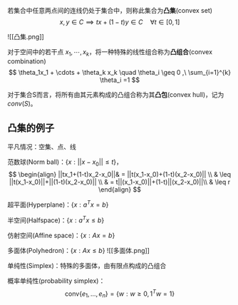若集合中任意两点间的连线仍处于集合中，则称此集合为**凸集**(convex set)
$$ x,y \in C \implies tx+(1-t)y \in C \quad \forall t \in [0,1] $$

![[凸集.png]]


对于空间中的若干点 $x_1,\cdots,x_k$，将一种特殊的线性组合称为**凸组合**(convex combination)
$$ \theta_1x_1 + \cdots + \theta_k x_k \quad \theta_i \geq 0 ,\ \sum_{i=1}^{k} \theta_i =1 $$

对于集合S而言，将所有由其元素构成的凸组合称为其**凸包**(convex hull)，记为 $conv(S)$。

## 凸集的例子

平凡情况：空集、点、线

范数球(Norm ball)：$\{ x: ||x-x_0||\leq t \}$，
$$
\begin{align}
||tx_1+(1-t)x_2-x_0||& =  ||t(x_1-x_0)+(1-t)(x_2-x_0)|| \\
& \leq  ||t(x_1-x_0)||+||(1-t)(x_2-x_0)|| \\
& =  t||(x_1-x_0)||+(1-t)||(x_2-x_0)||\\
& \leq  r
\end{align}
$$

超平面(Hyperplane)：$\{ x:a^T x = b \}$

半空间(Halfspace)：$\{ x:a^T x \leq b \}$

仿射空间(Affine space)：$\{ x: Ax=b \}$

多面体(Polyhedron)：$\{ x: Ax\leq b \}$
![[多面体.png]]

单纯性(Simplex)：特殊的多面体，由有限点构成的凸组合

概率单纯性(probability simplex)：
$$\mathrm{conv}\{e_1,\ldots,e_n\}=\{w:w\geq0, 1^Tw=1\}$$